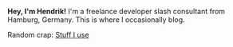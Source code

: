**Hey, I'm Hendrik!** I'm a freelance developer slash consultant from Hamburg, Germany. This is where I occasionally blog.

Random crap: [Stuff I use](/uses)
